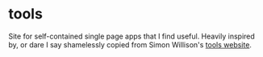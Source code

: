 # tools
Site for self-contained single page apps that I find useful. Heavily inspired by, or dare I say shamelessly copied from Simon Willison's [tools website](tools.simonwillison.net).
